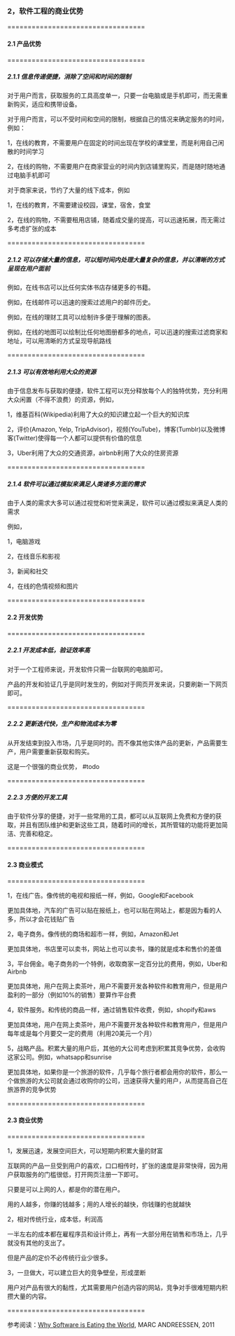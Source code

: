 ### 2，软件工程的商业优势

==================================

#### 2.1 产品优势

==================================

##### 2.1.1 信息传递便捷，消除了空间和时间的限制

对于用户而言，获取服务的工具高度单一，只要一台电脑或是手机即可，而无需重新购买，适应和携带设备。

对于用户而言，可以不受时间和空间的限制，根据自己的情况来确定服务的时间，例如：

1，在线的教育，不需要用户在固定的时间出现在学校的课堂里，而是利用自己闲散的时间学习

2，在线的购物，不需要用户在商家营业的时间内到店铺里购买，而是随时随地通过电脑手机即可

对于商家来说，节约了大量的线下成本，例如

1，在线的教育，不需要建设校园，课堂，宿舍，食堂

2，在线的购物，不需要租用店铺，随着成交量的提高，可以迅速拓展，而无需过多考虑扩张的成本

==================================

##### 2.1.2 可以存储大量的信息，可以短时间内处理大量复杂的信息，并以清晰的方式呈现在用户面前

例如，在线书店可以比任何实体书店存储更多的书籍。

例如，在线邮件可以迅速的搜索过滤用户的邮件历史。

例如，在线的理财工具可以绘制许多便于理解的图表。

例如，在线的地图可以绘制比任何地图册都多的地点，可以迅速的搜索过滤商家和地址，可以用清晰的方式呈现导航路线

==================================

##### 2.1.3 可以有效地利用大众的资源

由于信息发布与获取的便捷，软件工程可以充分释放每个人的独特优势，充分利用大众闲置（不得不浪费）的资源，例如，

1，维基百科(Wikipedia)利用了大众的知识建立起一个巨大的知识库

2，评价(Amazon, Yelp, TripAdvisor)，视频(YouTube)，博客(Tumblr)以及微博客(Twitter)使得每一个人都可以提供有价值的信息

3，Uber利用了大众的交通资源，airbnb利用了大众的住房资源

==================================

##### 2.1.4 软件可以通过模拟来满足人类诸多方面的需求

由于人类的需求大多可以通过视觉和听觉来满足，软件可以通过模拟来满足人类的需求

例如，

1，电脑游戏

2，在线音乐和影视

3，新闻和社交

4，在线的色情视频和图片

==================================

#### 2.2 开发优势

==================================

##### 2.2.1 开发成本低，验证效率高

对于一个工程师来说，开发软件只需一台联网的电脑即可。

产品的开发和验证几乎是同时发生的，例如对于网页开发来说，只要刷新一下网页即可。

==================================

##### 2.2.2 更新迭代快，生产和物流成本为零

从开发结束到投入市场，几乎是同时的。而不像其他实体产品的更新，产品需要生产，用户需要重新获取和购买。

这是一个很强的商业优势， #todo

==================================

##### 2.2.3 方便的开发工具

由于软件分享的便捷，对于一些常用的工具，都可以从互联网上免费和方便的获取，并且有团队维护和更新这些工具，随着时间的增长，其所管辖的功能将更加简洁、完善和稳定。

==================================

#### 2.3 商业模式

==================================

1，在线广告。像传统的电视和报纸一样，例如，Google和Facebook

更加具体地，汽车的广告可以贴在报纸上，也可以贴在网站上，都是因为看的人多，所以才会花钱贴广告

2，电子商务。像传统的商场和超市一样，例如，Amazon和Jet

更加具体地，书店里可以卖书，网站上也可以卖书，赚的就是成本和售价的差值

3，平台佣金。电子商务的一个特例，收取商家一定百分比的费用，例如，Uber和Airbnb

更加具体地，用户在网上卖茶叶，用户不需要开发各种软件和教育用户，但是用户盈利的一部分（例如10%的销售）要算作平台费

4，软件服务。和传统的商品一样，通过销售软件收费，例如，shopify和aws

更加具体地，用户在网上卖茶叶，用户不需要开发各种软件和教育用户，但是用户每年或是每个月要交一定的费用（利用20美元一个月）

5，战略产品。积累大量的用户后，其他的大公司考虑到积累其竞争优势，会收购这家公司。例如，whatsapp和sunrise

更加具体地，如果你是一个旅游的软件，几乎每个旅行者都会用你的软件，那么一个做旅游的大公司就会通过收购你的公司，迅速获得大量的用户，从而提高自己在旅游界的竞争优势

==================================

#### 2.3 商业优势

==================================

1，发展迅速，发展空间巨大，可以短期内积累大量的财富

互联网的产品一旦受到用户的喜欢，口口相传时，扩张的速度是非常快得，因为用户获取服务的门槛很低，打开网页注册一下即可。

只要是可以上网的人，都是你的潜在用户。

用的人越多，你赚的钱越多；用的人增长的越快，你钱赚的也就越快

2，相对传统行业，成本低，利润高

一半左右的成本都在雇程序员和设计师上，再有一大部分用在销售和市场上，几乎就没有其他的支出了。

但是产品的定价不必传统行业少很多。

3，一旦做大，可以建立巨大的竞争壁垒，形成垄断

用户对产品有很大的黏性，尤其需要用户创造内容的网站，竞争对手很难短期内积攒大量的内容。

==================================

参考阅读：[Why Software is Eating the World](http://www.wsj.com/articles/SB10001424053111903480904576512250915629460), MARC ANDREESSEN, 2011
